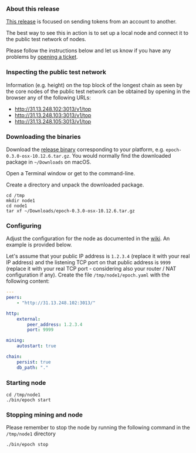 ### About this release

[This release](https://github.com/aeternity/epoch/releases/tag/v0.3.0-big-spenders) is focused on sending tokens from an account to another.

The best way to see this in action is to set up a local node and connect it to the public test network of nodes.

Please follow the instructions below and let us know if you have any problems by [opening a ticket](https://github.com/aeternity/epoch/issues).

### Inspecting the public test network

Information (e.g. height) on the top block of the longest chain as seen by the core nodes of the public test network can be obtained by opening in the browser any of the following URLs:
* http://31.13.248.102:3013/v1/top
* http://31.13.248.103:3013/v1/top
* http://31.13.248.105:3013/v1/top

### Downloading the binaries

Download the [release binary](https://github.com/aeternity/epoch/releases/tag/v0.3.0-big-spenders) corresponding to your platform, e.g. `epoch-0.3.0-osx-10.12.6.tar.gz`. You would normally find the downloaded package in `~/Downloads` on macOS.

Open a Terminal window or get to the command-line.

Create a directory and unpack the downloaded package.

    cd /tmp
    mkdir node1
    cd node1
    tar xf ~/Downloads/epoch-0.3.0-osx-10.12.6.tar.gz

### Configuring

Adjust the configuration for the node as documented in the [wiki](https://github.com/aeternity/epoch/wiki/User-provided-configuration).  An example is provided below.

Let's assume that your public IP address is `1.2.3.4` (replace it with your real IP address) and the listening TCP port on that public address is `9999` (replace it with your real TCP port - considering also your router / NAT configuration if any).
Create the file `/tmp/node1/epoch.yaml` with the following content:

```yaml
---
peers:
    - "http://31.13.248.102:3013/"

http:
    external:
        peer_address: 1.2.3.4
        port: 9999

mining:
    autostart: true

chain:
    persist: true
    db_path: "."
```

### Starting node

    cd /tmp/node1
    ./bin/epoch start

### Stopping mining and node

Please remember to stop the node by running the following command in the `/tmp/node1` directory

    ./bin/epoch stop
